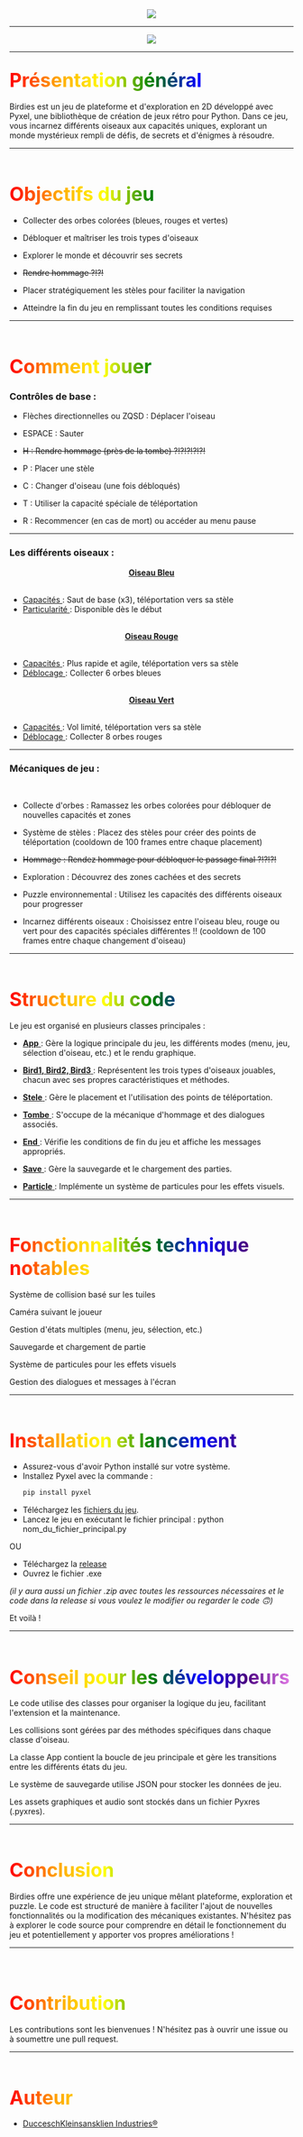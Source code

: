 <center> <img src="Img/projet3.png"> </center>

---

<center> <img src="Img/birdies.png"> </center>

---

## <div style="background: linear-gradient(to right, red, orange, yellow, green, blue, indigo, violet); -webkit-background-clip: text; -webkit-text-fill-color: transparent; font-size: 1.6em"><u>Présentation général</u></div>

Birdies est un jeu de plateforme et d'exploration en 2D développé avec Pyxel, une bibliothèque de création de jeux rétro pour Python. Dans ce jeu, vous incarnez différents oiseaux aux capacités uniques, explorant un monde mystérieux rempli de défis, de secrets et d'énigmes à résoudre.

--------------

<br>

## <div style="background: linear-gradient(to right, red, orange, yellow, green, blue, indigo, violet); -webkit-background-clip: text; -webkit-text-fill-color: transparent; font-size: 1.6em"><u>Objectifs du jeu</u></div>

- Collecter des orbes colorées (bleues, rouges et vertes)

- Débloquer et maîtriser les trois types d'oiseaux

- Explorer le monde et découvrir ses secrets

- ~~Rendre hommage ?!?!~~

- Placer stratégiquement les stèles pour faciliter la navigation

- Atteindre la fin du jeu en remplissant toutes les conditions requises

---

<br>

## <div style="background: linear-gradient(to right, red, orange, yellow, green, blue, indigo, violet); -webkit-background-clip: text; -webkit-text-fill-color: transparent; font-size: 1.6em"><u>Comment jouer</u></div>

### Contrôles de base :

- Flèches directionnelles ou ZQSD : Déplacer l'oiseau

- ESPACE : Sauter

- ~~H : Rendre hommage (près de la tombe) ?!?!?!?!?!~~

- P : Placer une stèle

- C : Changer d'oiseau (une fois débloqués)

- T : Utiliser la capacité spéciale de téléportation

- R : Recommencer (en cas de mort) ou accéder au menu pause

---

### Les différents oiseaux :

<center> <u> <b> Oiseau Bleu </b> </u> </center>

<br>

- <u> Capacités </u>: Saut de base (x3), téléportation vers sa stèle
- <u> Particularité </u>: Disponible dès le début

<br>

<center> <u> <b> Oiseau Rouge </b> </u> </center>

<br>

- <u> Capacités </u> : Plus rapide et agile, téléportation vers sa stèle
- <u> Déblocage </u> : Collecter 6 orbes bleues

<br>

<center> <u> <b> Oiseau Vert </b> </u> </center>

<br>

- <u> Capacités </u> : Vol limité, téléportation vers sa stèle
- <u> Déblocage </u> : Collecter 8 orbes rouges

---

### Mécaniques de jeu :

<br>

- Collecte d'orbes : Ramassez les orbes colorées pour débloquer de nouvelles capacités et zones

- Système de stèles : Placez des stèles pour créer des points de téléportation (cooldown de 100 frames entre chaque placement)

- ~~Hommage : Rendez hommage pour débloquer le passage final ?!?!?!~~

- Exploration : Découvrez des zones cachées et des secrets

- Puzzle environnemental : Utilisez les capacités des différents oiseaux pour progresser

- Incarnez différents oiseaux : Choisissez entre l'oiseau bleu, rouge ou vert pour des capacités spéciales différentes !! (cooldown de 100 frames entre chaque changement d'oiseau)

---
<br>

## <div style="background: linear-gradient(to right, red, orange, yellow, green, blue, indigo, violet); -webkit-background-clip: text; -webkit-text-fill-color: transparent; font-size: 1.6em"><u>Structure du code</u></div>

Le jeu est organisé en plusieurs classes principales :

- <u> **App** </u>: Gère la logique principale du jeu, les différents modes (menu, jeu, sélection d'oiseau, etc.) et le rendu graphique.

- <u> **Bird1, Bird2, Bird3** </u>: Représentent les trois types d'oiseaux jouables, chacun avec ses propres caractéristiques et méthodes.

- <u> **Stele** </u>: Gère le placement et l'utilisation des points de téléportation.

- <u> **Tombe** </u>: S'occupe de la mécanique d'hommage et des dialogues associés.

- <u> **End** </u>: Vérifie les conditions de fin du jeu et affiche les messages appropriés.

- <u> **Save** </u>: Gère la sauvegarde et le chargement des parties.

- <u> **Particle** </u>: Implémente un système de particules pour les effets visuels.

---

<br>

## <div style="background: linear-gradient(to right, red, orange, yellow, green, blue, indigo, violet); -webkit-background-clip: text; -webkit-text-fill-color: transparent; font-size: 1.6em"><u>Fonctionnalités technique notables</u></div>

Système de collision basé sur les tuiles

Caméra suivant le joueur

Gestion d'états multiples (menu, jeu, sélection, etc.)

Sauvegarde et chargement de partie

Système de particules pour les effets visuels

Gestion des dialogues et messages à l'écran

---

<br>

## <div style="background: linear-gradient(to right, red, orange, yellow, green, blue, indigo, violet); -webkit-background-clip: text; -webkit-text-fill-color: transparent; font-size: 1.6em"><u>Installation et lancement</u></div>

- Assurez-vous d'avoir Python installé sur votre système.
- Installez Pyxel avec la commande : 
  ```bash
  pip install pyxel
  ```
- Téléchargez les [fichiers du jeu](https://github.com/Cassssian/Projet3/archive/refs/heads/main.zip).
- Lancez le jeu en exécutant le fichier principal : python nom_du_fichier_principal.py
  
OU

- Téléchargez la [release](https://github.com/Cassssian/Birdies/releases/tag/v1.0)
- Ouvrez le fichier .exe

*(il y aura aussi un fichier .zip avec toutes les ressources nécessaires et le code dans la release si vous voulez le modifier ou regarder le code 🙃)*

Et voilà !

---

<br>

## <div style="background: linear-gradient(to right, red, orange, yellow, green, blue, indigo, violet); -webkit-background-clip: text; -webkit-text-fill-color: transparent; font-size: 1.6em"><u>Conseil pour les développeurs</u></div>

Le code utilise des classes pour organiser la logique du jeu, facilitant l'extension et la maintenance.

Les collisions sont gérées par des méthodes spécifiques dans chaque classe d'oiseau.

La classe App contient la boucle de jeu principale et gère les transitions entre les différents états du jeu.

Le système de sauvegarde utilise JSON pour stocker les données de jeu.

Les assets graphiques et audio sont stockés dans un fichier Pyxres (.pyxres).

---

<br>

## <div style="background: linear-gradient(to right, red, orange, yellow, green, blue, indigo, violet); -webkit-background-clip: text; -webkit-text-fill-color: transparent; font-size: 1.6em"><u>Conclusion</u></div>

Birdies offre une expérience de jeu unique mêlant plateforme, exploration et puzzle. Le code est structuré de manière à faciliter l'ajout de nouvelles fonctionnalités ou la modification des mécaniques existantes. N'hésitez pas à explorer le code source pour comprendre en détail le fonctionnement du jeu et potentiellement y apporter vos propres améliorations !

---
<br>
<br>


## <div style="background: linear-gradient(to right, red, orange, yellow, green, blue, indigo, violet); -webkit-background-clip: text; -webkit-text-fill-color: transparent; font-size: 1.6em"><u>Contribution</u></div>

Les contributions sont les bienvenues ! N'hésitez pas à ouvrir une issue ou à soumettre une pull request.

---

<br>

## <div style="background: linear-gradient(to right, red, orange, yellow, green, blue, indigo, violet); -webkit-background-clip: text; -webkit-text-fill-color: transparent; font-size: 1.6em"><u>Auteur</u></div>

- [DucceschKleinsansklien Industries®](https://github.com/Cassssian)
